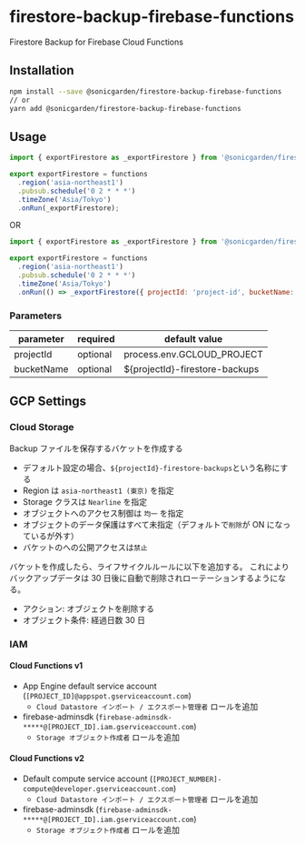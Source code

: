 # firestore-backup-firebase-functions

Firestore Backup for Firebase Cloud Functions

## Installation

```sh
npm install --save @sonicgarden/firestore-backup-firebase-functions
// or
yarn add @sonicgarden/firestore-backup-firebase-functions
```

## Usage

```js
import { exportFirestore as _exportFirestore } from '@sonicgarden/firestore-backup-firebase-functions';

export exportFirestore = functions
  .region('asia-northeast1')
  .pubsub.schedule('0 2 * * *')
  .timeZone('Asia/Tokyo')
  .onRun(_exportFirestore);
```

OR

```js
import { exportFirestore as _exportFirestore } from '@sonicgarden/firestore-backup-firebase-functions';

export exportFirestore = functions
  .region('asia-northeast1')
  .pubsub.schedule('0 2 * * *')
  .timeZone('Asia/Tokyo')
  .onRun(() => _exportFirestore({ projectId: 'project-id', bucketName: 'bucket-name' }));
```

### Parameters

| parameter  | required | default value                  |
| ---------- | -------- | ------------------------------ |
| projectId  | optional | process.env.GCLOUD_PROJECT     |
| bucketName | optional | ${projectId}-firestore-backups |

## GCP Settings

### Cloud Storage

Backup ファイルを保存するバケットを作成する

- デフォルト設定の場合、`${projectId}-firestore-backups`という名称にする
- Region は `asia-northeast1 (東京)` を指定
- Storage クラスは `Nearline` を指定
- オブジェクトへのアクセス制御は `均一` を指定
- オブジェクトのデータ保護はすべて未指定（デフォルトで`削除`が ON になっているが外す）
- バケットのへの公開アクセスは`禁止`

バケットを作成したら、ライフサイクルルールに以下を追加する。
これによりバックアップデータは 30 日後に自動で削除されローテーションするようになる。

- アクション: オブジェクトを削除する
- オブジェクト条件: 経過日数 30 日

### IAM

#### Cloud Functions v1

- App Engine default service account (`[PROJECT_ID]@appspot.gserviceaccount.com`)
  - `Cloud Datastore インポート / エクスポート管理者` ロールを追加
- firebase-adminsdk (`firebase-adminsdk-*****@[PROJECT_ID].iam.gserviceaccount.com`)
  - `Storage オブジェクト作成者` ロールを追加

#### Cloud Functions v2

- Default compute service account (`[PROJECT_NUMBER]-compute@developer.gserviceaccount.com`)
  - `Cloud Datastore インポート / エクスポート管理者` ロールを追加
- firebase-adminsdk (`firebase-adminsdk-*****@[PROJECT_ID].iam.gserviceaccount.com`)
  - `Storage オブジェクト作成者` ロールを追加
